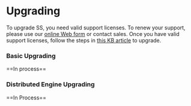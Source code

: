 [title]: # (Upgrading)
[tags]: # (XXX)
[priority]: # (30)

# Upgrading

To upgrade SS, you need valid support licenses. To renew your support, please use our [online Web form](https://thycotic.com/products/secret-server/licensing/purchase-additional-licenses/) or contact sales. Once you have valid support licenses, follow the steps in [this KB article](https://updates.thycotic.net/link.ashx?SecretServerUpgradeKB) to upgrade.

### Basic Upgrading

==In process==

### Distributed Engine Upgrading

==In Process==